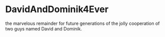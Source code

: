 # DavidAndDominik4Ever
the marvelous remainder for future generations of the jolly cooperation of two guys named David and Dominik.
